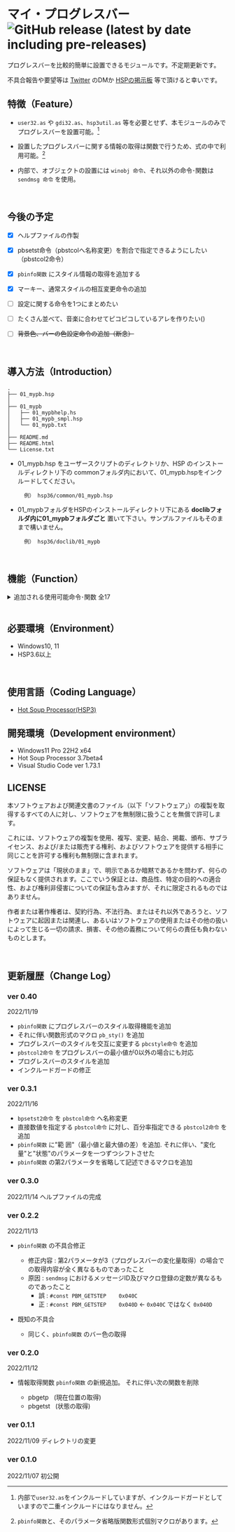 # マイ・プログレスバー ![GitHub release (latest by date including pre-releases)](https://img.shields.io/github/v/release/YUZRANIUM/01_mypb?include_prereleases&style=flat-square)

プログレスバーを比較的簡単に設置できるモジュールです。不定期更新です。

不具合報告や要望等は [Twitter](https://twitter.com/YUZRANIUM) のDMか [HSPの掲示板](http://hsp.tv/play/pforum.php) 等で頂けると幸いです。


## 特徴（Feature）

* `user32.as` や `gdi32.as`、`hsp3util.as` 等を必要とせず、本モジュールのみでプログレスバーを設置可能。[^※1]

* 設置したプログレスバーに関する情報の取得は関数で行うため、式の中で利用可能。[^※note]

* 内部で、オブジェクトの設置には `winobj 命令`、それ以外の命令･関数は `sendmsg 命令` を使用。

[^※1]: 内部で`user32.as`をインクルードしていますが、インクルードガードとしていますので二重インクルードにはなりません。
[^※note]: `pbinfo関数`と、そのパラメータ省略版関数形式個別マクロがあります。

<br>

## 今後の予定
* [x] ヘルプファイルの作製
* [x] pbsetst命令（pbstcolへ名称変更）を割合で指定できるようにしたい（pbstcol2命令）
* [x] `pbinfo関数` にスタイル情報の取得を追加する
* [x] マーキー、通常スタイルの相互変更命令の追加
* [ ] 設定に関する命令を1つにまとめたい
* [ ] たくさん並べて、音楽に合わせてピコピコしているアレを作りたい()

* [ ] ~~背景色、バーの色設定命令の追加（断念）~~

<br>

## 導入方法（Introduction）

~~~
.
├── 01_mypb.hsp
│
├── 01_mypb
│   ├── 01_mypbhelp.hs
│   ├── 01_mypb_smpl.hsp
│   └── 01_mypb.txt
│
├── README.md
├── README.html
└── License.txt
~~~

* 01_mypb.hsp をユーザースクリプトのディレクトリか、HSP のインストールディレクトリ下の commonフォルダ内において、01_mypb.hspをインクルードしてください。

        例） hsp36/common/01_mypb.hsp

* 01_mypbフォルダをHSPのインストールディレクトリ下にある **doclibフォルダ内に01_mypbフォルダごと** 置いて下さい。サンプルファイルもそのままで構いません。

        例） hsp36/doclib/01_mypb

<br>

## 機能（Function）

<details>

<summary>追加される使用可能命令･関数 全17</summary>

~~~ c
//---------------------------------------
// オブジェクトの設置
//---------------------------------------

// プログレスバーの設置（命令・マクロ）
//
// p1,p2 : Xサイズ, Yサイズ
// p3    : オブジェクトハンドルを受け取る変数
// p4(0) : スタイル
//         0 : 通常
//         1 : 垂直
//         2 : マーキー
    mypb X, Y, Objhwnd, style


//---------------------------------------
// オブジェクトの設定
//---------------------------------------

// プログレスバーの設定（命令・マクロ）
//
// p1      : オブジェクトハンドル
// p2(0)   : 最小値   (int)
// p3(100) : 最大値   (int)
// p4(0)   : 現在位置 (int)
// p5(1)   : 1ステップ当たりの変化量(+/-int)
    pbset objhwnd, min, Max, delta, now


//---------------------------------------
// プログレスバーの実行
//---------------------------------------

// 設定した変化量だけ進める（命令）
//
// p1 : オブジェクトハンドル
    pbstep objhwnd


//---------------------------------------
// 現在位置
//---------------------------------------

// プログレスバーの位置再設定（命令）
//
// p1 : オブジェクトハンドル
// p2 : 新しく設定する位置(int)
// p3 : 設定フラグ(0 = 絶対位置, 1 = 相対位置)
    pbrepos objhwnd, newpos, flag


//---------------------------------------
// プログレスバーの状態
//---------------------------------------

// プログレスバーの状態設定（命令）
//
// p1 : オブジェクトハンドル
// p2 : バーの状態
//   1 = PBST_NORMAL (緑色)
//   2 = PBST_ERROR  (赤色)
//   3 = PBST_PAUSED (黄色)
    pbsetst objhwnd, status


//---------------------------------------
// プログレスバーの情報取得
//---------------------------------------

//プログレスバーの情報取得（関数）         // ループ等、一覧表示に効果的
//
// p1 : オブジェクトハンドル
// p2 : 取得タイプ
//       0 : 現在位置 (int)
//       1 : 最小値   (int)
//       2 : 最大値   (int)
//       3 : 範  囲   (int)
//       4 : 変化量   (int)
//       5 : 状  態   (int)
//       6 : スタイル (int)     ※user32.asが必要です。
    pbinfo(objhwnd, p2)


    /*** マクロによる省略記法 ***/        // スクリプト上から容易に判別可能

    pb_now(objhwnd)          // 現在位置
    pb_min(objhwnd)          // 最小値
    pb_max(objhwnd)          // 最大値
    pb_rag(objhwnd)          // 範  囲
    pb_var(objhwnd)          // 変化量
    pb_sts(objhwnd)          // 状  態
    pb_sty(objhwnd)          // スタイル   ※user32.asが必要です。


//---------------------------------------
// プログレスバーの配色設定
//---------------------------------------

// プログレスバーの配色変更（命令・マクロ）
//
// p1     : オブジェクトハンドル
// p2(25) : 中間域の下限値 (int)
// p3(40) : 中間域の上限値 (int)
// p4(2)  : 下位域の状態   (PBST_ERROR  (赤色))
// p5(3)  : 中間域の状態   (PBST_PAUSED (黄色))
// p6(1)  : 上位域の状態   (PBST_NORMAL (緑色))
    pbstcol objhwnd, p2, p3, p4, p5, p6


// プログレスバーの状態配色変更(百分率指定)
//
// p1     : オブジェクトハンドル
// p2(25) : 中間域の下限値 (int:百分率)
// p3(40) : 中間域の上限値 (int:百分率)
// p4(2)  : 下位域の状態   (PBST_ERROR  (赤色))
// p5(3)  : 中間域の状態   (PBST_PAUSED (黄色))
// p6(1)  : 上位域の状態   (PBST_NORMAL (緑色))
    pbstcol2 objhwnd, p2, p3, p4, p5, p6


//---------------------------------------
// マーキーの操作
//---------------------------------------

// マーキーの操作（命令・マクロ）
//
// p1     : オブジェクトハンドル
// p2     : マーキー(0 = 停止, 1 = 再生)
// p3(30) : アニメーション更新間隔(ms)
    pbswmarq objhwnd, p2, p3


//---------------------------------------
// スタイルの相互変更
//---------------------------------------

// スタイルの相互変更（命令）  ※user32.asが必要です。
//
// p1 : オブジェクトハンドル
    pbcstyle objhwnd
~~~

</details>

<br>

## 必要環境（Environment）

* Windows10, 11
* HSP3.6以上

<br>

## 使用言語（Coding Language）

* [Hot Soup Processor(HSP3)](https://hsp.tv/)


## 開発環境（Development environment）

* Windows11 Pro 22H2 x64
* Hot Soup Processor 3.7beta4
* Visual Studio Code ver 1.73.1


## LICENSE

本ソフトウェアおよび関連文書のファイル（以下「ソフトウェア」）の複製を取得するすべての人に対し、ソフトウェアを無制限に扱うことを無償で許可します。

これには、ソフトウェアの複製を使用、複写、変更、結合、掲載、頒布、サブライセンス、および/または販売する権利、およびソフトウェアを提供する相手に同じことを許可する権利も無制限に含まれます。


ソフトウェアは「現状のまま」で、明示であるか暗黙であるかを問わず、何らの保証もなく提供されます。ここでいう保証とは、商品性、特定の目的への適合性、および権利非侵害についての保証も含みますが、それに限定されるものではありません。

作者または著作権者は、契約行為、不法行為、またはそれ以外であろうと、ソフトウェアに起因または関連し、あるいはソフトウェアの使用またはその他の扱いによって生じる一切の請求、損害、その他の義務について何らの責任も負わないものとします。

<br>

## 更新履歴（Change Log）

### ver 0.40
2022/11/19
* `pbinfo関数` にプログレスバーのスタイル取得機能を追加
* それに伴い関数形式のマクロ `pb_sty()` を追加
* プログレスバーのスタイルを交互に変更する `pbcstyle命令` を追加
* `pbstcol2命令` をプログレスバーの最小値が0以外の場合にも対応
* プログレスバーのスタイルを追加
* インクルードガードの修正

### ver 0.3.1
2022/11/16
* `bpsetst2命令` を `pbstcol命令` へ名称変更
* 直接数値を指定する `pbstcol命令` に対し、百分率指定できる `pbstcol2命令` を追加
* `pbinfo関数` に"範  囲"（最小値と最大値の差）を追加. それに伴い、"変化量"と"状態"のパラメータを一つずつシフトさせた
* `pbinfo関数` の第2パラメータを省略して記述できるマクロを追加


### ver 0.3.0
2022/11/14
ヘルプファイルの完成

### ver 0.2.2
2022/11/13
* `pbinfo関数` の不具合修正
    * 修正内容 : 第2パラメータが3（プログレスバーの変化量取得）の場合での取得内容が全く異なるものであったこと
    * 原因 : `sendmsg` におけるメッセージID及びマクロ登録の定数が異なるものであったこと
        * 誤 : `#const PBM_GETSTEP    0x040C`
        * 正 : `#const PBM_GETSTEP    0x040D` ← `0x040C` ではなく `0x040D`

* 既知の不具合
    * 同じく、`pbinfo関数` のバー色の取得

### ver 0.2.0
2022/11/12
* 情報取得関数 `pbinfo関数` の新規追加。 それに伴い次の関数を削除

    * pbgetp  &nbsp; (現在位置の取得)
    * pbgetst &nbsp; (状態の取得)

### ver 0.1.1
2022/11/09
ディレクトリの変更

### ver 0.1.0
2022/11/07 初公開